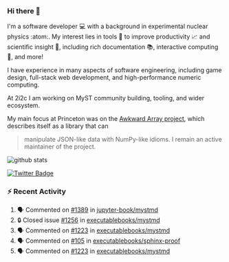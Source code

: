 ### Hi there 👋 

I'm a software developer 💻 with a background in experimental nuclear physics :atom:. My interest lies in tools :wrench: to improve productivity :chart_with_upwards_trend: and scientific insight :telescope:, including rich documentation 📚, interactive computing 🧮, and more! 

I have experience in many aspects of software engineering, including game design, full-stack web development, and high-performance numeric computing. 

At 2i2c I am working on MyST community building, tooling, and wider ecosystem. 

My main focus at Princeton was on the [Awkward Array project](awkward-array.org/), which describes itself as a library that can 
> manipulate JSON-like data with NumPy-like idioms. I remain an active maintainer of the project. 

![github stats](https://github-readme-stats.vercel.app/api?username=agoose77&show_icons=true&hide_rank=true&hide_title=true&bg_color=30,e76445,904e95&text_color=efe3ec&icon_color=efe3ec)
<!--
**agoose77/agoose77** is a ✨ _special_ ✨ repository because its `README.md` (this file) appears on your GitHub profile.

Here are some ideas to get you started:

- 🔭 I’m currently working on ...
- 🌱 I’m currently learning ...
- 👯 I’m looking to collaborate on ...
- 🤔 I’m looking for help with ...
- 💬 Ask me about ...
- 📫 How to reach me: ...
- 😄 Pronouns: ...
- ⚡ Fun fact: ...
-->

[![Twitter Badge](https://img.shields.io/twitter/follow/agoose77?style=flat-square&logo=Twitter&logoColor=white&color=cornflowerblue)](https://twitter.com/agoose77)

### :zap: Recent Activity

<!--START_SECTION:activity-->
1. 🗣 Commented on [#1389](https://github.com/jupyter-book/mystmd/pull/1389#issuecomment-2227498899) in [jupyter-book/mystmd](https://github.com/jupyter-book/mystmd)
2. 🔒 Closed issue [#1256](https://github.com/executablebooks/mystmd/issues/1256) in [executablebooks/mystmd](https://github.com/executablebooks/mystmd)
3. 🗣 Commented on [#1223](https://github.com/executablebooks/mystmd/pull/1223#issuecomment-2223445145) in [executablebooks/mystmd](https://github.com/executablebooks/mystmd)
4. 🗣 Commented on [#105](https://github.com/executablebooks/sphinx-proof/pull/105#issuecomment-2222262321) in [executablebooks/sphinx-proof](https://github.com/executablebooks/sphinx-proof)
5. 🗣 Commented on [#1223](https://github.com/executablebooks/mystmd/pull/1223#issuecomment-2214249202) in [executablebooks/mystmd](https://github.com/executablebooks/mystmd)
<!--END_SECTION:activity-->
